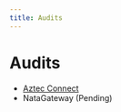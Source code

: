 ```yaml
---
title: Audits
---
```


# Audits

- [Aztec Connect](/audits/aztec-connect.pdf)
- NataGateway (Pending)